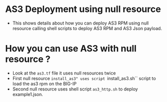 # AS3 Deployment using null resource
- This shows details about how you can deploy AS3 RPM using null resource calling shell scripts to deploy AS3 RPM and AS3 Json payload. 
# How you can use AS3 with null resource ?
- Look at the ``as3.tf`` file it uses null resources twice 
- First null resource ``install_as3" uses script ``install_as3.sh`` script to load the as3 rpm on the BIG-IP
- Second null resource uses shell script ``as3_http.sh`` to deploy example1.json.
